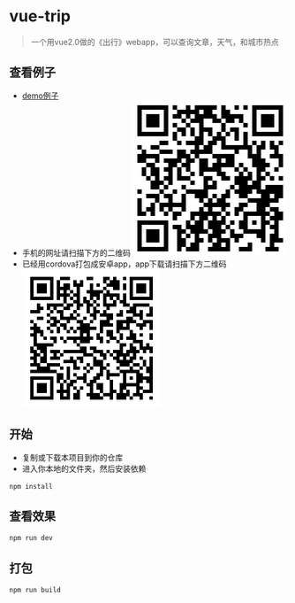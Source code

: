 # vue-trip

> 一个用vue2.0做的《出行》webapp，可以查询文章，天气，和城市热点

## 查看例子
- [demo例子](http://www.wenye123.com/#/)
- 手机的网址请扫描下方的二维码
![手机网址](./demo/phone.png)
- 已经用cordova打包成安卓app，app下载请扫描下方二维码
![手机网址](./demo/phone_apk.png)

## 开始

 - 复制或下载本项目到你的仓库
 - 进入你本地的文件夹，然后安装依赖

``` bash
npm install
```

## 查看效果

``` bash
npm run dev
```

## 打包

``` bash
npm run build
```